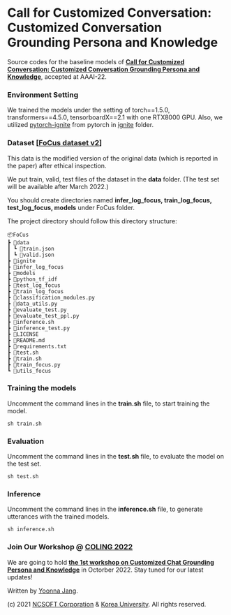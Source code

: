 # Call for Customized Conversation: Customized Conversation Grounding Persona and Knowledge

Source codes for the baseline models of **[Call for Customized Conversation: Customized Conversation Grounding Persona and Knowledge](https://arxiv.org/abs/2112.08619)**, accepted at AAAI-22.



### Environment Setting
We trained the models under the setting of torch==1.5.0, transformers==4.5.0, tensorboardX==2.1 with one RTX8000 GPU. Also, we utilized [pytorch-ignite](https://github.com/pytorch/ignite) from pytorch in [ignite](https://github.com/pkchat-focus/FoCus/tree/main/ignite) folder.


### Dataset [**[FoCus dataset v2](https://drive.google.com/file/d/1bHqYj-tWgd0i1Wnst-bJ30lYrmRwTPd-/view?usp=sharing)**]
This data is the modified version of the original data (which is reported in the paper) after ethical inspection.

We put train, valid, test files of the dataset in the **data** folder. (The test set will be available after March 2022.)

You should create directories named **infer_log_focus, train_log_focus, test_log_focus, models** under FoCus folder.

The project directory should follow this directory structure:

    📦FoCus
    ┣ 📂data
    ┃ ┗ 📜train.json
    ┃ ┗ 📜valid.json
    ┣ 📂ignite
    ┣ 📂infer_log_focus
    ┣ 📂models
    ┣ 📂python_tf_idf
    ┣ 📂test_log_focus
    ┣ 📂train_log_focus
    ┣ 📜classification_modules.py
    ┣ 📜data_utils.py
    ┣ 📜evaluate_test.py
    ┣ 📜evaluate_test_ppl.py
    ┣ 📜inference.sh
    ┣ 📜inference_test.py
    ┣ 📜LICENSE
    ┣ 📜README.md
    ┣ 📜requirements.txt
    ┣ 📜test.sh
    ┣ 📜train.sh
    ┣ 📜train_focus.py
    ┗ 📜utils_focus


### Training the models
Uncomment the command lines in the **train.sh** file, to start training the model. 

    sh train.sh 


### Evaluation
Uncomment the command lines in the **test.sh** file, to evaluate the model on the test set. 

    sh test.sh


### Inference
Uncomment the command lines in the **inference.sh** file, to generate utterances with the trained models.

    sh inference.sh


### Join Our Workshop @ [COLING 2022](https://coling2022.org/)
We are going to hold **[the 1st workshop on Customized Chat Grounding Persona and Knowledge](https://sites.google.com/view/persona-knowledge-workshop)** in Octorber 2022.
Stay tuned for our latest updates!

Written by [Yoonna Jang](https://github.com/YOONNAJANG).


(c) 2021 [NCSOFT Corporation](https://kr.ncsoft.com/en/index.do) & [Korea University](http://blp.korea.ac.kr/). All rights reserved.